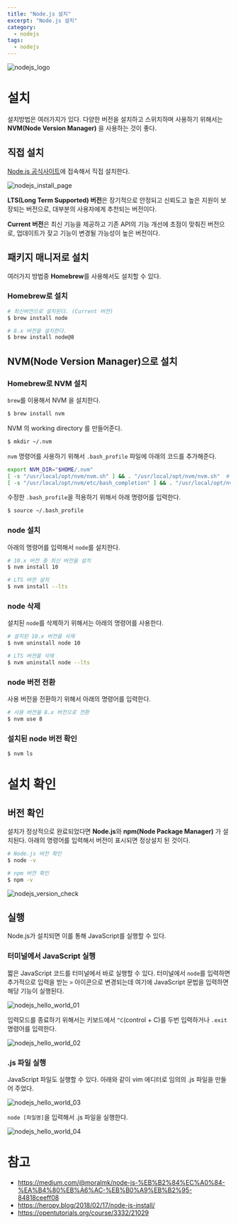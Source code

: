 ```yaml
---
title: "Node.js 설치"
excerpt: "Node.js 설치"
category:
  - nodejs
tags: 
  - nodejs
---
```


![nodejs_logo](/assets/images/nodejs_01_install/nodejs_logo.svg)

# 설치

설치방법은 여러가지가 있다. 다양한 버전을 설치하고 스위치하며 사용하기 위해서는 **NVM(Node Version Manager)** 을 사용하는 것이 좋다.

## 직접 설치

[Node.js 공식사이트](https://nodejs.org/)에 접속해서 직접 설치한다.

 ![nodejs_install_page](/assets/images/nodejs_01_install/nodejs_install_page.png)

**LTS(Long Term Supported) 버전**은 장기적으로 안정되고 신뢰도고 높은 지원이 보장되는 버전으로, 대부분의 사용자에게 추천되는 버전이다.

**Current 버전**은 최신 기능을 제공하고 기존 API의 기능 개선에 초점이 맞춰진 버전으로, 업데이트가 잦고 기능이 변경될 가능성이 높은 버전이다.

## 패키지 매니저로 설치

여러가지 방법중 **Homebrew**를 사용해서도 설치할 수 있다.

### Homebrew로 설치

```bash
# 최신버전으로 설치된다. (Current 버전)
$ brew install node

# 8.x 버전을 설치한다.
$ brew install node@8
```

## NVM(Node Version Manager)으로 설치

### Homebrew로 NVM 설치

`brew`를 이용해서 NVM 을 설치한다.

```bash
$ brew install nvm
```

NVM 의 working directory 를 만들어준다.

```bash
$ mkdir ~/.nvm
```

`nvm` 명령어를 사용하기 위해서 `.bash_profile` 파일에 아래의 코드를 추가해준다.

```bash
export NVM_DIR="$HOME/.nvm"
[ -s "/usr/local/opt/nvm/nvm.sh" ] && . "/usr/local/opt/nvm/nvm.sh"  # This loads nvm
[ -s "/usr/local/opt/nvm/etc/bash_completion" ] && . "/usr/local/opt/nvm/etc/bash_completion"  # This loads nvm bash_completion
```

수정한 `.bash_profile`을 적용하기 위해서 아래 명령어를 입력한다.

```bash
$ source ~/.bash_profile
```

### node 설치

아래의 명령어를 입력해서 `node`를 설치한다.

```bash
# 10.x 버전 중 최신 버전을 설치
$ nvm install 10

# LTS 버전 설치
$ nvm install --lts
```

### node 삭제

설치된 `node`를 삭제하기 위해서는 아래의 명령어를 사용한다.

```bash
# 설치된 10.x 버전을 삭제
$ nvm uninstall node 10

# LTS 버전을 삭제
$ nvm uninstall node --lts
```

### node 버전 전환

사용 버전을 전환하기 위해서 아래의 명령어를 입력한다.

```bash
# 사용 버전을 8.x 버전으로 전환
$ nvm use 8
```

### 설치된 node 버전 확인

```bash
$ nvm ls
```

# 설치 확인

## 버전 확인

설치가 정상적으로 완료되었다면 **Node.js**와 **npm(Node Package Manager)** 가 설치된다. 아래의 명령어를 입력해서 버전이 표시되면 정상설치 된 것이다. 

```bash
# Node.js 버전 확인 
$ node -v

# npm 버전 확인
$ npm -v
```

![nodejs_version_check](/assets/images/nodejs_01_install/nodejs_version_check.png)

## 실행

Node.js가 설치되면 이를 통해 JavaScript를 실행할 수 있다.

### 터미널에서 JavaScript 실행

짧은 JavaScript 코드를 터미널에서 바로 실행할 수 있다.
터미널에서 `node`를 입력하면 추가적으로 입력을 받는 `>` 아이콘으로 변경되는데 여기에 JavaScript 문법을 입력하면 해당 기능이 실행된다.

![nodejs_hello_world_01](/assets/images/nodejs_01_install/nodejs_hello_world_01.png)

입력모드를 종료하기 위해서는 키보드에서 `^C`(control + C)를 두번 입력하거나 `.exit` 명령어를 입력한다. 

![nodejs_hello_world_02](/assets/images/nodejs_01_install/nodejs_hello_world_02.png)

### .js 파일 실행

JavaScript 파일도 실행할 수 있다. 아래와 같이 vim 에디터로 임의의 .js 파일을 만들어 주었다.

![nodejs_hello_world_03](/assets/images/nodejs_01_install/nodejs_hello_world_03.png)

`node [파일명]`을 입력해서 .js 파일을 실행한다.

![nodejs_hello_world_04](/assets/images/nodejs_01_install/nodejs_hello_world_04.png)

# 참고
- https://medium.com/@moralmk/node-js-%EB%B2%84%EC%A0%84-%EA%B4%80%EB%A6%AC-%EB%B0%A9%EB%B2%95-84818ceeff08
- https://heropy.blog/2018/02/17/node-js-install/
- https://opentutorials.org/course/3332/21029

